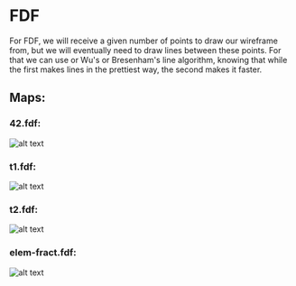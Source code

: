 # FDF
For FDF, we will receive a given number of points to draw our wireframe from, but we will eventually need to draw lines between these points. For that we can use or Wu's or Bresenham's line algorithm, knowing that while the first makes lines in the prettiest way, the second makes it faster.

## Maps:
###   42.fdf:
![alt text](https://s3.us-west-2.amazonaws.com/secure.notion-static.com/43a80f36-c49d-48eb-ac84-0771ceb1496f/Untitled.png?X-Amz-Algorithm=AWS4-HMAC-SHA256&X-Amz-Credential=AKIAT73L2G45O3KS52Y5%2F20210915%2Fus-west-2%2Fs3%2Faws4_request&X-Amz-Date=20210915T222535Z&X-Amz-Expires=86400&X-Amz-Signature=6a8b22f288961ca96c6bcbc4f449e01567866e903f693e2811823aca779a3119&X-Amz-SignedHeaders=host&response-content-disposition=filename%20%3D%22Untitled.png%22)
###   t1.fdf:
![alt text](https://s3.us-west-2.amazonaws.com/secure.notion-static.com/2f14fc8b-65d4-45b1-98ca-12cc27c2ac46/Untitled.png?X-Amz-Algorithm=AWS4-HMAC-SHA256&X-Amz-Credential=AKIAT73L2G45O3KS52Y5%2F20210915%2Fus-west-2%2Fs3%2Faws4_request&X-Amz-Date=20210915T222601Z&X-Amz-Expires=86400&X-Amz-Signature=27ae78365c32fd766fe2649378781555515bfb367e25dd7f56962a859ada240e&X-Amz-SignedHeaders=host&response-content-disposition=filename%20%3D%22Untitled.png%22)
###   t2.fdf:
![alt text](https://s3.us-west-2.amazonaws.com/secure.notion-static.com/7729aadb-31d5-4b5b-a775-11ad30171326/Untitled.png?X-Amz-Algorithm=AWS4-HMAC-SHA256&X-Amz-Credential=AKIAT73L2G45O3KS52Y5%2F20210913%2Fus-west-2%2Fs3%2Faws4_request&X-Amz-Date=20210913T163708Z&X-Amz-Expires=86400&X-Amz-Signature=1753f3768f4db53768ebea0281ba869c2f7dd869da1646d3f32197e398178c9b&X-Amz-SignedHeaders=host&response-content-disposition=filename%20%3D%22Untitled.png%22)
###   elem-fract.fdf:
![alt text](https://s3.us-west-2.amazonaws.com/secure.notion-static.com/eb0f0fff-b5dc-4118-8a11-312404374c72/Untitled.png?X-Amz-Algorithm=AWS4-HMAC-SHA256&X-Amz-Credential=AKIAT73L2G45O3KS52Y5%2F20210916%2Fus-west-2%2Fs3%2Faws4_request&X-Amz-Date=20210916T001314Z&X-Amz-Expires=86400&X-Amz-Signature=48371bebe3a0edee24a9dca6fb2b4e1b910962fc02a1e9cb55235d677264dd8a&X-Amz-SignedHeaders=host&response-content-disposition=filename%20%3D%22Untitled.png%22)
